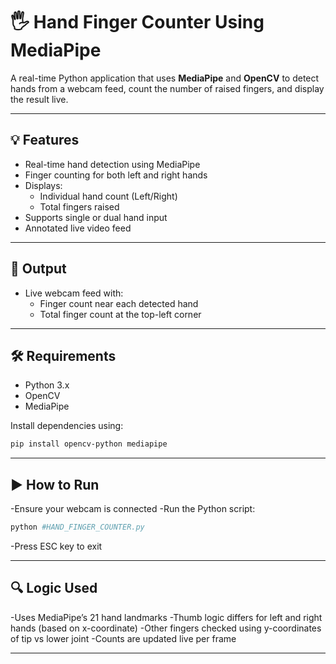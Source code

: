 # 🖐️ Hand Finger Counter Using MediaPipe

A real-time Python application that uses **MediaPipe** and **OpenCV** to detect hands from a webcam feed, count the number of raised fingers, and display the result live.

---

## 💡 Features

- Real-time hand detection using MediaPipe  
- Finger counting for both left and right hands  
- Displays:
  - Individual hand count (Left/Right)
  - Total fingers raised  
- Supports single or dual hand input  
- Annotated live video feed  

---

## 📂 Output

- Live webcam feed with:
  - Finger count near each detected hand
  - Total finger count at the top-left corner  

---

## 🛠️ Requirements

- Python 3.x  
- OpenCV  
- MediaPipe  

Install dependencies using:

```bash
pip install opencv-python mediapipe
```

---

## ▶️ How to Run

-Ensure your webcam is connected
-Run the Python script:
```bash
python #HAND_FINGER_COUNTER.py
```
-Press ESC key to exit

---

## 🔍 Logic Used

-Uses MediaPipe’s 21 hand landmarks
-Thumb logic differs for left and right hands (based on x-coordinate)
-Other fingers checked using y-coordinates of tip vs lower joint
-Counts are updated live per frame

---
